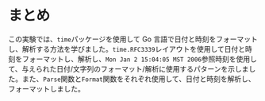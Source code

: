 # まとめ

この実験では、`time`パッケージを使用して Go 言語で日付と時刻をフォーマットし、解析する方法を学びました。`time.RFC3339`レイアウトを使用して日付と時刻をフォーマットし、解析し、`Mon Jan 2 15:04:05 MST 2006`参照時刻を使用して、与えられた日付/文字列のフォーマット/解析に使用するパターンを示しました。また、`Parse`関数と`Format`関数をそれぞれ使用して、日付と時刻を解析し、フォーマットしました。
